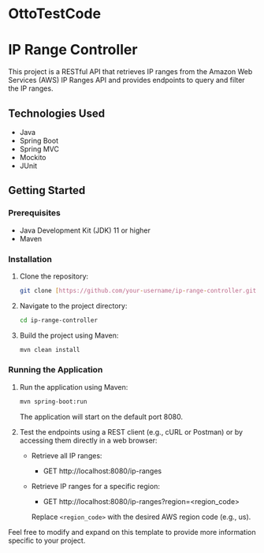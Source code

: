 # OttoTestCode

# IP Range Controller

This project is a RESTful API that retrieves IP ranges from the Amazon Web Services (AWS) IP Ranges API and provides endpoints to query and filter the IP ranges.

## Technologies Used

- Java
- Spring Boot
- Spring MVC
- Mockito
- JUnit

## Getting Started

### Prerequisites

- Java Development Kit (JDK) 11 or higher
- Maven

### Installation

1. Clone the repository:

   ```bash
   git clone [https://github.com/your-username/ip-range-controller.git](https://github.com/aljaserm/OttoTestCode.git)
   ```

2. Navigate to the project directory:

   ```bash
   cd ip-range-controller
   ```

3. Build the project using Maven:

   ```bash
   mvn clean install
   ```

### Running the Application

1. Run the application using Maven:

   ```bash
   mvn spring-boot:run
   ```

   The application will start on the default port 8080.

2. Test the endpoints using a REST client (e.g., cURL or Postman) or by accessing them directly in a web browser:

   - Retrieve all IP ranges:
     - GET http://localhost:8080/ip-ranges

   - Retrieve IP ranges for a specific region:
     - GET http://localhost:8080/ip-ranges?region=<region_code>

     Replace `<region_code>` with the desired AWS region code (e.g., us).

Feel free to modify and expand on this template to provide more information specific to your project.
